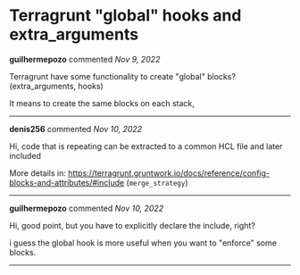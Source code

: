 # Terragrunt "global" hooks and extra_arguments

**guilhermepozo** commented *Nov 9, 2022*

Terragrunt have some functionality to create "global" blocks? (extra_arguments, hooks)

It means to create the same blocks on each stack,
<br />
***


**denis256** commented *Nov 10, 2022*

Hi,
code that is repeating can be extracted to a common HCL file and later included  

More details in:
https://terragrunt.gruntwork.io/docs/reference/config-blocks-and-attributes/#include  (`merge_strategy`)



***

**guilhermepozo** commented *Nov 10, 2022*

Hi, good point, but you have to explicitly declare the include, right? 

i guess the global hook is more useful when you want to "enforce" some blocks.
***

